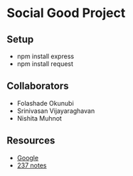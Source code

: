 # Social Good Project #

## Setup ##
+ npm install express
+ npm install request

## Collaborators ##
+ Folashade Okunubi
+ Srinivasan Vijayaraghavan
+ Nishita Muhnot


## Resources
+ [Google](google.com)
+ [237 notes](cs.cmu.edu/~237)
